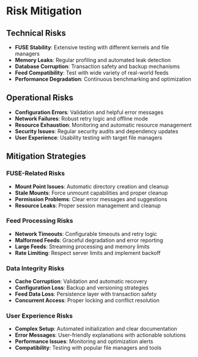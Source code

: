 # Risk Mitigation

## Technical Risks

- **FUSE Stability**: Extensive testing with different kernels and file managers
- **Memory Leaks**: Regular profiling and automated leak detection
- **Database Corruption**: Transaction safety and backup mechanisms
- **Feed Compatibility**: Test with wide variety of real-world feeds
- **Performance Degradation**: Continuous benchmarking and optimization

## Operational Risks

- **Configuration Errors**: Validation and helpful error messages
- **Network Failures**: Robust retry logic and offline mode
- **Resource Exhaustion**: Monitoring and automatic resource management
- **Security Issues**: Regular security audits and dependency updates
- **User Experience**: Usability testing with target file managers

## Mitigation Strategies

### FUSE-Related Risks
- **Mount Point Issues**: Automatic directory creation and cleanup
- **Stale Mounts**: Force unmount capabilities and proper cleanup
- **Permission Problems**: Clear error messages and suggestions
- **Resource Leaks**: Proper session management and cleanup

### Feed Processing Risks
- **Network Timeouts**: Configurable timeouts and retry logic
- **Malformed Feeds**: Graceful degradation and error reporting
- **Large Feeds**: Streaming processing and memory limits
- **Rate Limiting**: Respect server limits and implement backoff

### Data Integrity Risks
- **Cache Corruption**: Validation and automatic recovery
- **Configuration Loss**: Backup and versioning strategies
- **Feed Data Loss**: Persistence layer with transaction safety
- **Concurrent Access**: Proper locking and conflict resolution

### User Experience Risks
- **Complex Setup**: Automated initialization and clear documentation
- **Error Messages**: User-friendly explanations with actionable solutions
- **Performance Issues**: Monitoring and optimization alerts
- **Compatibility**: Testing with popular file managers and tools